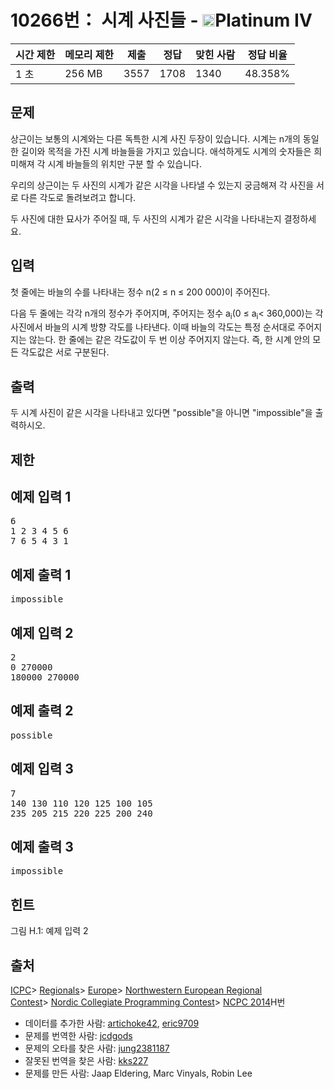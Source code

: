 # 10266번： 시계 사진들 - <img src="https://static.solved.ac/tier_small/17.svg" style="height:20px" />Platinum IV


| 시간 제한 | 메모리 제한 | 제출 | 정답 | 맞힌 사람 | 정답 비율 |
| --- | --- | --- | --- | --- | --- |
| 1 초 | 256 MB | 3557 | 1708 | 1340 | 48.358% |


## 문제


상근이는 보통의 시계와는 다른 독특한 시계 사진 두장이 있습니다. 시계는 n개의 동일한 길이와 목적을 가진 시계 바늘들을 가지고 있습니다. 애석하게도 시계의 숫자들은 희미해져 각 시계 바늘들의 위치만 구분 할 수 있습니다.

우리의 상근이는 두 사진의 시계가 같은 시각을 나타낼 수 있는지 궁금해져 각 사진을 서로 다른 각도로 돌려보려고 합니다.

두 사진에 대한 묘사가 주어질 때, 두 사진의 시계가 같은 시각을 나타내는지 결정하세요.




## 입력


첫 줄에는 바늘의 수를 나타내는 정수 n(2 ≤ n ≤ 200 000)이 주어진다.

다음 두 줄에는 각각 n개의 정수가 주어지며, 주어지는 정수 a<sub>i</sub>(0 ≤ a<sub>i</sub>< 360,000)는 각 사진에서 바늘의 시계 방향 각도를 나타낸다. 이때 바늘의 각도는 특정 순서대로 주어지지는 않는다. 한 줄에는 같은 각도값이 두 번 이상 주어지지 않는다. 즉, 한 시계 안의 모든 각도값은 서로 구분된다.



## 출력


두 시계 사진이 같은 시각을 나타내고 있다면 "possible"을 아니면 "impossible"을 출력하시오.




## 제한




## 예제 입력 1


<pre>6
1 2 3 4 5 6
7 6 5 4 3 1
</pre>


## 예제 출력 1


<pre>impossible
</pre>




## 예제 입력 2


<pre>2
0 270000
180000 270000
</pre>


## 예제 출력 2


<pre>possible
</pre>




## 예제 입력 3


<pre>7
140 130 110 120 125 100 105
235 205 215 220 225 200 240
</pre>


## 예제 출력 3


<pre>impossible
</pre>




## 힌트



그림 H.1: 예제 입력 2





## 출처




[ICPC](/category/1)> [Regionals](/category/7)> [Europe](/category/10)> [Northwestern European Regional Contest](/category/15)> [Nordic Collegiate Programming Contest](/category/46)> [NCPC 2014](/category/detail/1284)H번
- 데이터를 추가한 사람: [artichoke42](/user/artichoke42), [eric9709](/user/eric9709)
- 문제를 번역한 사람: [jcdgods](/user/jcdgods)
- 문제의 오타를 찾은 사람: [jung2381187](/user/jung2381187)
- 잘못된 번역을 찾은 사람: [kks227](/user/kks227)
- 문제를 만든 사람: Jaap Eldering, Marc Vinyals, Robin Lee





